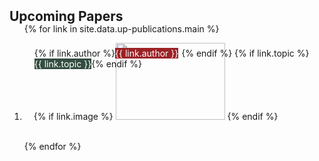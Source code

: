 <h2 id="up-publications" style="margin: 2px 0px -15px;">Upcoming Papers</h2>

<div class="publications">
<ol class="bibliography">

{% for link in site.data.up-publications.main %}

<li>
<div class="pub-row">
  <div class="col-sm-3 abbr" style="position: relative;padding-right: 15px;padding-left: 15px;">
    {% if link.image %} 
    <img src="{{ link.image }}" class="teaser img-fluid z-depth-1" style="height: 123px; width: 175px">
    {% endif %}
    <div style="position: absolute; top: 8px; left: 16px; display: flex; flex-wrap: wrap;">
      {% if link.author %}  
        <div class="badge" style="background-color: #9b2226; color: #fff; margin-right: 5px;">{{ link.author }}</div>
      {% endif %}
      {% if link.topic %} 
        <div class="badge" style="background-color: #344e41; color: #fff;">{{ link.topic }}</div>
      {% endif %}
    </div>
  </div>
</div>
</li>

<br>

{% endfor %}

</ol>
</div>

